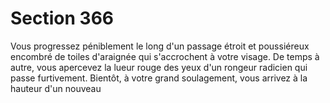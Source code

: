 # Section 366

Vous progressez péniblement le long d'un passage étroit et 
poussiéreux encombré de toiles d'araignée qui s'accrochent à 
votre visage. De temps à autre, vous apercevez la lueur rouge des 
yeux d'un rongeur radicien qui passe furtivement. Bientôt, à 
votre grand soulagement, vous arrivez à la hauteur d'un nouveau